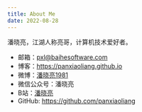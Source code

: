 ```yaml
---
title: About Me
date: 2022-08-28
---
```


潘晓亮，江湖人称亮哥，计算机技术爱好者。

- 邮箱：<pxl@baihesoftware.com>
- 博客：<https://panxiaoliang.github.io>
- 微博：[潘晓亮1981](https://weibo.com/panxiaoliang1981)
- 微信公众号：潘晓亮
- B站：[潘晓亮](https://space.bilibili.com/440228798)
- GitHub: <https://github.com/panxiaoliang>
